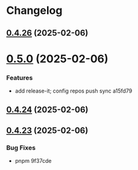# Changelog

## [0.4.26](/compare/v0.4.25...v0.4.26) (2025-02-06)

# [0.5.0](/compare/v0.4.24...v0.5.0) (2025-02-06)


### Features

* add release-it; config repos push sync a15fd79

## [0.4.24](/compare/v0.4.23...v0.4.24) (2025-02-06)

## [0.4.23](/compare/v0.4.13...v0.4.23) (2025-02-06)


### Bug Fixes

* pnpm 9f37cde
